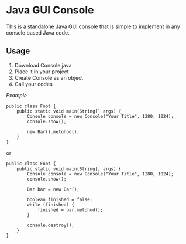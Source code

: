 # Java GUI Console
This is a standalone Java GUI console that is simple to implement in any console based Java code.

## Usage
1. Download Console.java
2. Place it in your project
3. Create Console as an object
4. Call your codes

_Example_

    public class Foot {
        public static void main(String[] args) {
            Console console = new Console("Your Title", 1280, 1024);
            console.show();

            new Bar().metohod();
        }
    }

or

    public class Foot {
        public static void main(String[] args) {
            Console console = new Console("Your Title", 1280, 1024);
            console.show();

            Bar bar = new Bar();

            boolean finished = false;
            while (finished) {
                finished = bar.metohod();
            }

            console.destroy();
        }
    }


